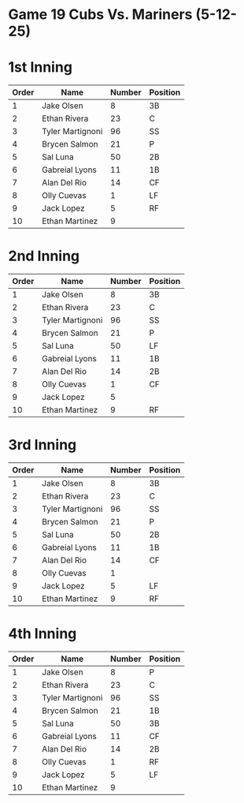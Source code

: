 # Game 19 Cubs Vs. Mariners (5-12-25)

# 1st Inning

| Order | Name | Number | Position   |
| --- | --- 			 | --- | --- |
| 1   | Jake Olsen       | 8   | 3B  |
| 2   | Ethan Rivera     | 23  | C   |
| 3   | Tyler Martignoni | 96  | SS  |
| 4   | Brycen Salmon    | 21  | P   |
| 5   | Sal Luna         | 50  | 2B  |
| 6   | Gabreial Lyons   | 11  | 1B  |
| 7   | Alan Del Rio     | 14  | CF  |
| 8   | Olly Cuevas      | 1   | LF  |
| 9   | Jack Lopez       | 5   | RF  |
| 10  | Ethan Martinez   | 9   |     |


# 2nd Inning

| Order | Name | Number | Position   |
| --- | --- 			 | --- | --- |
| 1   | Jake Olsen       | 8   | 3B  |
| 2   | Ethan Rivera     | 23  | C   |
| 3   | Tyler Martignoni | 96  | SS  |
| 4   | Brycen Salmon    | 21  | P   |
| 5   | Sal Luna         | 50  | LF  |
| 6   | Gabreial Lyons   | 11  | 1B  |
| 7   | Alan Del Rio     | 14  | 2B  |
| 8   | Olly Cuevas      | 1   | CF  |
| 9   | Jack Lopez       | 5   |     |
| 10  | Ethan Martinez   | 9   | RF  |


# 3rd Inning

| Order | Name | Number | Position   |
| --- | --- 			 | --- | --- |
| 1   | Jake Olsen       | 8   | 3B  |
| 2   | Ethan Rivera     | 23  | C   |
| 3   | Tyler Martignoni | 96  | SS  |
| 4   | Brycen Salmon    | 21  | P   |
| 5   | Sal Luna         | 50  | 2B  |
| 6   | Gabreial Lyons   | 11  | 1B  |
| 7   | Alan Del Rio     | 14  | CF  |
| 8   | Olly Cuevas      | 1   |     |
| 9   | Jack Lopez       | 5   | LF  |
| 10  | Ethan Martinez   | 9   | RF  |


# 4th Inning

| Order | Name | Number | Position   |
| --- | --- 			 | --- | --- |
| 1   | Jake Olsen       | 8   | P   |
| 2   | Ethan Rivera     | 23  | C   |
| 3   | Tyler Martignoni | 96  | SS  |
| 4   | Brycen Salmon    | 21  | 1B  |
| 5   | Sal Luna         | 50  | 3B  |
| 6   | Gabreial Lyons   | 11  | CF  |
| 7   | Alan Del Rio     | 14  | 2B  |
| 8   | Olly Cuevas      | 1   | RF  |
| 9   | Jack Lopez       | 5   | LF  |
| 10  | Ethan Martinez   | 9   |     |
